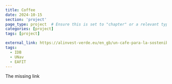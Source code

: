 ```yaml
---
title: Coffee
date: 2024-10-15
section: 'project'
page_type: project  # Ensure this is set to "chapter" or a relevant type, not "publication"
categories: [project]
tags: [project]

external_link: https://alinvest-verde.eu/en_gb/un-cafe-para-la-sostenibilidad-y-la-productividad-comunidades-inteligentes-para-la-adaptacion-al-cambio-climatico-y-la-regeneracion-de-los-paisajes-cafeteros/
tags:
  - IDB
  - UNav
  - EAFIT
---
```


The missing link
<!--more-->
